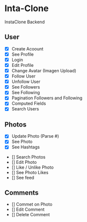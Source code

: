 # Inta-Clone

InstaClone Backend

## User

- [x] Create Acoount
- [x] See Profile
- [x] Login
- [x] Edit Profile
- [x] Change Avatar (Imagen Upload)
- [x] Follow User
- [x] Unfollow User
- [x] See Followers
- [x] See Following
- [x] Pagination Followers and Following
- [x] Computed Fields
- [x] Search Users

## Photos

- [x] Update Photo (Parse #)
- [x] See Photo
- [x] See Hashtags
- [] Search Photos
- [] Edit Photo
- [] Like / Unlike Photo
- [] See Photo Likes
- [] See feed

## Comments

- [] Commet on Photo
- [] Edit Comment
- [] Delete Comment
